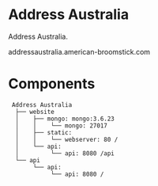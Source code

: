 # Address Australia
Address Australia.

addressaustralia.american-broomstick.com

# Components
```
 Address Australia
  ├── website
  │    ├── mongo: mongo:3.6.23
  │    │    └── mongo: 27017 
  │    ├── static: 
  │    │    └── webserver: 80 /
  │    └── api: 
  │         └── api: 8080 /api
  └── api
       └── api: 
            └── api: 8080 /
```
